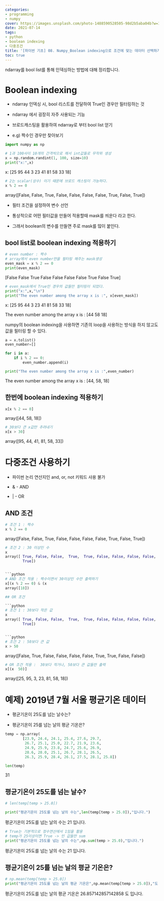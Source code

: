 ```yaml
---
categories:
- programming
- numpy
cover: https://images.unsplash.com/photo-1488590528505-98d2b5aba04b?w=1920&h=1080&fit=crop
date: 2021-07-14
tags:
- python
- boolean indexing
- 다중조건
title: '[파이썬 기초] 08. Numpy_Boolean indexing으로 조건에 맞는 데이터 선택하기'
toc: true
---
```

ndarray를 bool list를 통해 인덱싱하는 방법에 대해 정리합니다.

# Boolean indexing

  - ndarray 인덱싱 시, bool 리스트를 전달하여 True인 경우만 필터링하는 것

  - ndarray 에서 굉장히 자주 사용되는 기능

* 브로드캐스팅을 활용하여 ndarray로 부터 bool list 얻기

 - e.g) 짝수인 경우만 찾아보기

```python
import numpy as np
```

```python
# 1과 100사이 10개의 간격씩으로 해서 int값들로 무작위 생성
x = np.random.randint(1, 100, size=10)
print("x:",x)
```


x: [25 95 44  3 23 41 81 58 33 18]


```python
# 2는 scalar(상수) 이기 때문에 브로드 캐스팅이 가능하다.
x % 2 == 0
```


array([False, False,  True, False, False, False, False,  True, False,
        True])

- 필터 조건을 설정하여 변수 선언

- 통상적으로 어떤 필터값을 만들어 적용할때 mask를 씌운다 라고 한다.

- 그래서 boolean의 변수를 만들면 주로 mask를 많이 붙인다. 

## bool list로 boolean indexing 적용하기

```python
# even number : 짝수
# array에서 even number만을 필터링 해주는 mask생성
even_mask = x % 2 == 0
print(even_mask)
```


[False False  True False False False False  True False  True]


```python
# even_mask에서 True인 경우의 값들만 필터링이 되었다.
print("x:",x,"\n")
print("The even number among the array x is :", x[even_mask])
```


x: [25 95 44  3 23 41 81 58 33 18] 

The even number among the array x is : [44 58 18]

numpy의 boolean indexing을 사용하면 기존의 loop을 사용하는 방식을 하지 않고도 값을 필터링 할 수 있다.

```python
a = x.tolist()
even_number=[]

for i in a:
    if i % 2 == 0:
        even_number.append(i)

print("The even number among the array x is :",even_number)
```


The even number among the array x is : [44, 58, 18]

## 한번에 boolean indexing 적용하기

```python
x[x % 2 == 0]
```


array([44, 58, 18])


```python
# 30보다 큰 x값만 추려내기
x[x > 30]
```


array([95, 44, 41, 81, 58, 33])

#  다중조건 사용하기

 - 파이썬 논리 연산지인 and, or, not 키워드 사용 불가

 - & - AND 

 - | - OR 

## AND 조건

```python
# 조건 1 : 짝수
x % 2 == 0
```


array([False, False,  True, False, False, False, False,  True, False,
        True])


```python
# 조건 2 : 30 이상인 수
x 
array([ True, False, False,  True,  True, False, False, False, False,
        True])


```python
# AND 조건 적용 : 짝수이면서 30이상인 수만 출력하기
x[(x % 2 == 0) & (x 
array([18])

## OR 조건

```python
# 조건 1 : 30보다 작은 값
x 
array([ True, False, False,  True,  True, False, False, False, False,
        True])


```python
# 조건 2 : 50보다 큰 값
x > 50
```


array([False,  True, False, False, False, False,  True,  True, False,
       False])


```python
# OR 조건 적용 :  30보다 작거나, 50보다 큰 값들만 출력
x[(x  50)]
```


array([25, 95,  3, 23, 81, 58, 18])

# 예제) 2019년 7월 서울 평균기온 데이터

 - 평균기온이 25도를 넘는 날수는?

 - 평균기온이 25를 넘는 날의 평균 기온은?

```python
temp = np.array(
        [23.9, 24.4, 24.1, 25.4, 27.6, 29.7,
         26.7, 25.1, 25.0, 22.7, 21.9, 23.6, 
         24.9, 25.9, 23.8, 24.7, 25.6, 26.9, 
         28.6, 28.0, 25.1, 26.7, 28.1, 26.5, 
         26.3, 25.9, 28.4, 26.1, 27.5, 28.1, 25.8])
```

```python
len(temp)
```


31

## 평균기온이 25도를 넘는 날수?

```python
# len(temp[temp > 25.0])

print("평균기온이 25도를 넘는 날의 수는",len(temp[temp > 25.0]),"입니다.")
```


평균기온이 25도를 넘는 날의 수는 21 입니다.


```python
# True는 기본적으로 정수연산에서 1임을 활용
# temp가 25이상이면 True -> 인 값들만 sum
print("평균기온이 25도를 넘는 날의 수는",np.sum(temp > 25.0),"입니다.")
```


평균기온이 25도를 넘는 날의 수는 21 입니다.

## 평균기온이 25를 넘는 날의 평균 기온은?

```python
# np.mean(temp[temp > 25.0])
print("평균기온이 25도를 넘는 날의 평균 기온은",np.mean(temp[temp > 25.0]),"도 입니다.")
```


평균기온이 25도를 넘는 날의 평균 기온은 26.857142857142858 도 입니다.
